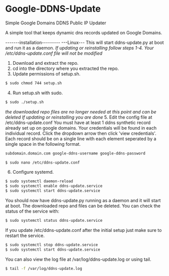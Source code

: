 # Google-DDNS-Update
Simple Google Domains DDNS Public IP Updater

A simple tool that keeps dynamic dns records updated
on Google Domains.

-------installation---------
---Linux---
This will start ddns-update.py at boot and run it as a daemon.
*If updating or reinstalling follow steps 1-4. Your /etc/ddns-update.conf file will not be modified*
1. Download and extract the repo.
2. cd into the directory where you extracted the repo.
3. Update permissions of setup.sh.
```bash
$ sudo chmod 744 setup.sh
```
4. Run setup.sh with sudo.
```bash
$ sudo ./setup.sh
```
*the downloaded repo files are no longer needed at this point and can be deleted*
*If updating or reinstalling you are done*
5. Edit the config file at /etc/ddns-update.conf
  You must have at least 1 ddns synthetic record already set up on google domains. 
  Your credentials will be found in each individual record. Click the dropdown arrow then click 'view credentials'.
  Each record should be on a single line with each element seperated by a single space in the following format.
```bash
subdomain.domain.com google-ddns-username google-ddns-password
```  
```bash
$ sudo nano /etc/ddns-update.conf
```
6. Configure systemd.
```bash
$ sudo systemctl daemon-reload
$ sudo systemctl enable ddns-update.service
$ sudo systemctl start ddns-update.service
```

You should now have ddns-update.py running as a daemon and it will start at boot. 
The downloaded repo and files can be deleted.
You can check the status of the service with:
```bash
$ sudo systemctl status ddns-update.service
```

If you update /etc/ddns-update.conf after the initial setup just make sure to restart the service.
```bash
$ sudo systemctl stop ddns-update.service
$ sudo systemctl start ddns-update.service
```

You can also view the log file at /var/log/ddns-update.log or using tail.
```bash
$ tail -f /var/log/ddns-update.log
```
